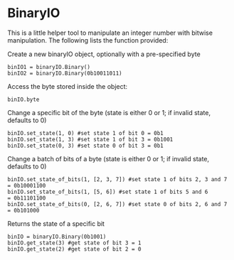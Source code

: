 # BinaryIO

This is a little helper tool to manipulate an integer number with bitwise manipulation.
The following lists the function provided:

Create a new binaryIO object, optionally with a pre-specified byte

    binIO1 = binaryIO.Binary()
    binIO2 = binaryIO.Binary(0b10011011)
    
Access the byte stored inside the object:

    binIO.byte

Change a specific bit of the byte (state is either 0 or 1; if invalid state, defaults to 0)

    binIO.set_state(1, 0) #set state 1 of bit 0 = 0b1
    binIO.set_state(1, 3) #set state 1 of bit 3 = 0b1001
    binIO.set_state(0, 3) #set state 0 of bit 3 = 0b1
    
    
Change a batch of bits of a byte (state is either 0 or 1; if invalid state, defaults to 0)

    binIO.set_state_of_bits(1, [2, 3, 7]) #set state 1 of bits 2, 3 and 7    = 0b10001100
    binIO.set_state_of_bits(1, [5, 6]) #set state 1 of bits 5 and 6          = 0b11101100
    binIO.set_state_of_bits(0, [2, 6, 7]) #set state 0 of bits 2, 6 and 7    = 0b101000
    
    
Returns the state of a specific bit

    binIO = binaryIO.Binary(0b1001)
    binIO.get_state(3) #get state of bit 3 = 1
    binIO.get_state(2) #get state of bit 2 = 0
    




